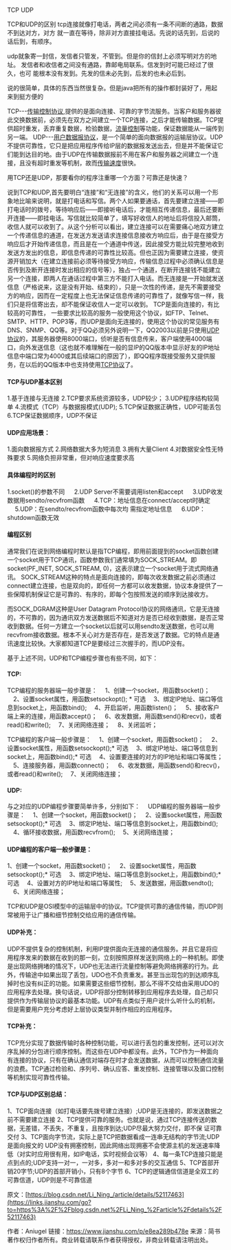 TCP UDP

TCP和UDP的区别
 tcp连接就像打电话，两者之间必须有一条不间断的通路，数据不到达对方，对方
 就一直在等待，除非对方直接挂电话。先说的话先到，后说的话后到，有顺序。

udp就象寄一封信，发信者只管发，不管到。但是你的信封上必须写明对方的地址。
 发信者和收信者之间没有通路，靠邮电局联系。信发到时可能已经过了很久，也可
 能根本没有发到。先发的信未必先到，后发的也未必后到。

说的很简单，具体的东西当然很复杂。但是java把所有的操作都封装好了，用起
 来到挺方便的

TCP---[传输控制协议](https://links.jianshu.com/go?to=https%3A%2F%2Fwww.baidu.com%2Fs%3Fwd%3D%E4%BC%A0%E8%BE%93%E6%8E%A7%E5%88%B6%E5%8D%8F%E8%AE%AE%26tn%3DSE_PcZhidaonwhc_ngpagmjz%26rsv_dl%3Dgh_pc_zhidao),提供的是面向连接、可靠的字节流服务。当客户和服务器彼此交换数据前，必须先在双方之间建立一个TCP连接，之后才能传输数据。TCP提供超时重发，丢弃重复数据，检验数据，[流量控制](https://links.jianshu.com/go?to=https%3A%2F%2Fwww.baidu.com%2Fs%3Fwd%3D%E6%B5%81%E9%87%8F%E6%8E%A7%E5%88%B6%26tn%3DSE_PcZhidaonwhc_ngpagmjz%26rsv_dl%3Dgh_pc_zhidao)等功能，保证数据能从一端传到另一端。
 UDP---[用户数据报协议](https://links.jianshu.com/go?to=https%3A%2F%2Fwww.baidu.com%2Fs%3Fwd%3D%E7%94%A8%E6%88%B7%E6%95%B0%E6%8D%AE%E6%8A%A5%E5%8D%8F%E8%AE%AE%26tn%3DSE_PcZhidaonwhc_ngpagmjz%26rsv_dl%3Dgh_pc_zhidao)，是一个简单的面向数据报的运输层协议。UDP不提供可靠性，它只是把应用程序传给IP层的数据报发送出去，但是并不能保证它们能到达目的地。由于UDP在传输数据报前不用在客户和服务器之间建立一个连接，且没有超时重发等机制，故而[传输速度](https://links.jianshu.com/go?to=https%3A%2F%2Fwww.baidu.com%2Fs%3Fwd%3D%E4%BC%A0%E8%BE%93%E9%80%9F%E5%BA%A6%26tn%3DSE_PcZhidaonwhc_ngpagmjz%26rsv_dl%3Dgh_pc_zhidao)很快。

用TCP还是UDP，那要看你的程序注重哪一个方面？可靠还是快速？

说到TCP和UDP,首先要明白“连接”和“无连接”的含义，他们的关系可以用一个形象地比喻来说明，就是打电话和写信。两个人如果要通话，首先要建立连接——即打电话时的拨号，等待响应后——即接听电话后，才能相互传递信息，最后还要断开连接——即挂电话。写信就比较简单了，填写好收信人的地址后将信投入邮筒，收信人就可以收到了。从这个分析可以看出，建立连接可以在需要痛心地双方建立一个传递信息的通道，在发送方发送请求连接信息接收方响应后，由于是在接受方响应后才开始传递信息，而且是在一个通道中传送，因此接受方能比较完整地收到发送方发出的信息，即信息传递的可靠性比较高。但也正因为需要建立连接，使资源开销加大（在建立连接前必须等待接受方响应，传输信息过程中必须确认信息是否传到及断开连接时发出相应的信号等），独占一个通道，在断开连接钱不能建立另一个连接，即两人在通话过程中第三方不能打入电话。而无连接是一开始就发送信息（严格说来，这是没有开始、结束的），只是一次性的传递，是先不需要接受方的响应，因而在一定程度上也无法保证信息传递的可靠性了，就像写信一样，我们只是将信寄出去，却不能保证收信人一定可以收到。
 TCP是面向连接的，有比较高的可靠性，
 一些要求比较高的服务一般使用这个协议，如FTP、Telnet、SMTP、HTTP、POP3等，而UDP是面向无连接的，使用这个协议的常见服务有DNS、SNMP、QQ等。对于QQ必须另外说明一下，QQ2003以前是只使用[UDP协议](https://links.jianshu.com/go?to=https%3A%2F%2Fwww.baidu.com%2Fs%3Fwd%3DUDP%E5%8D%8F%E8%AE%AE%26tn%3DSE_PcZhidaonwhc_ngpagmjz%26rsv_dl%3Dgh_pc_zhidao)的，其服务器使用8000端口，侦听是否有信息传来，客户端使用4000端口，向外发送信息（这也就不难理解在一般的显IP的QQ版本中显示好友的IP地址信息中端口常为4000或其后续端口的原因了），即QQ程序既接受服务又提供服务，在以后的QQ版本中也支持使用[TCP协议](https://links.jianshu.com/go?to=https%3A%2F%2Fwww.baidu.com%2Fs%3Fwd%3DTCP%E5%8D%8F%E8%AE%AE%26tn%3DSE_PcZhidaonwhc_ngpagmjz%26rsv_dl%3Dgh_pc_zhidao)了。

#### TCP与UDP基本区别

1.基于连接与无连接
 2.TCP要求系统资源较多，UDP较少；
 3.UDP程序结构较简单
 4.流模式（TCP）与数据报模式(UDP);
 5.TCP保证数据正确性，UDP可能丢包
 6.TCP保证数据顺序，UDP不保证

#### UDP应用场景：

1.面向数据报方式
 2.网络数据大多为短消息
 3.拥有大量Client
 4.对数据安全性无特殊要求
 5.网络负担非常重，但对响应速度要求高

#### 具体编程时的区别

1.socket()的参数不同
 　 2.UDP Server不需要调用listen和accept
 　 3.UDP收发数据用sendto/recvfrom函数
 　 4.TCP：地址信息在connect/accept时确定
 　 5.UDP：在sendto/recvfrom函数中每次均 需指定地址信息
 　 6.UDP：shutdown函数无效

#### 编程区别

通常我们在说到网络编程时默认是指TCP编程，即用前面提到的socket函数创建一个socket用于TCP通讯，函数参数我们通常填为SOCK_STREAM。即socket(PF_INET, SOCK_STREAM, 0)，这表示建立一个socket用于流式网络通讯。
   SOCK_STREAM这种的特点是面向连接的，即每次收发数据之前必须通过connect建立连接，也是双向的，即任何一方都可以收发数据，协议本身提供了一些保障机制保证它是可靠的、有序的，即每个包按照发送的顺序到达接收方。

而SOCK_DGRAM这种是User Datagram Protocol协议的网络通讯，它是无连接的，不可靠的，因为通讯双方发送数据后不知道对方是否已经收到数据，是否正常收到数据。任何一方建立一个socket以后就可以用sendto发送数据，也可以用recvfrom接收数据。根本不关心对方是否存在，是否发送了数据。它的特点是通讯速度比较快。大家都知道TCP是要经过三次握手的，而UDP没有。

基于上述不同，UDP和TCP编程步骤也有些不同，如下：

#### TCP:

TCP编程的服务器端一般步骤是：
 　1、创建一个socket，用函数socket()；
 　2、设置socket属性，用函数setsockopt(); * 可选
 　3、绑定IP地址、端口等信息到socket上，用函数bind();
 　4、开启监听，用函数listen()；
 　5、接收客户端上来的连接，用函数accept()；
 　6、收发数据，用函数send()和recv()，或者read()和write();
 　7、关闭网络连接；
 　8、关闭监听；

TCP编程的客户端一般步骤是：
 　1、创建一个socket，用函数socket()；
 　2、设置socket属性，用函数setsockopt();* 可选
 　3、绑定IP地址、端口等信息到socket上，用函数bind();* 可选
 　4、设置要连接的对方的IP地址和端口等属性；
 　5、连接服务器，用函数connect()；
 　6、收发数据，用函数send()和recv()，或者read()和write();
 　7、关闭网络连接；

#### UDP:

与之对应的UDP编程步骤要简单许多，分别如下：
 　UDP编程的服务器端一般步骤是：
 　1、创建一个socket，用函数socket()；
 　2、设置socket属性，用函数setsockopt();* 可选
 　3、绑定IP地址、端口等信息到socket上，用函数bind();
 　4、循环接收数据，用函数recvfrom();
 　5、关闭网络连接；

#### UDP编程的客户端一般步骤是：

1、创建一个socket，用函数socket()；
 　2、设置socket属性，用函数setsockopt();* 可选
 　3、绑定IP地址、端口等信息到socket上，用函数bind();* 可选
 　4、设置对方的IP地址和端口等属性;
 　5、发送数据，用函数sendto();
 　6、关闭网络连接；

TCP和UDP是OSI模型中的运输层中的协议。TCP提供可靠的通信传输，而UDP则常被用于让广播和细节控制交给应用的通信传输。

#### UDP补充：

UDP不提供复杂的控制机制，利用IP提供面向无连接的通信服务。并且它是将应用程序发来的数据在收到的那一刻，立刻按照原样发送到网络上的一种机制。即使是出现网络拥堵的情况下，UDP也无法进行流量控制等避免网络拥塞的行为。此外，传输途中如果出现了丢包，UDO也不负责重发。甚至当出现包的到达顺序乱掉时也没有纠正的功能。如果需要这些细节控制，那么不得不交给由采用UDO的应用程序去处理。换句话说，UDP将部分控制转移到应用程序去处理，自己却只提供作为传输层协议的最基本功能。UDP有点类似于用户说什么听什么的机制，但是需要用户充分考虑好上层协议类型并制作相应的应用程序。

#### TCP补充：

TCP充分实现了数据传输时各种控制功能，可以进行丢包的重发控制，还可以对次序乱掉的分包进行顺序控制。而这些在UDP中都没有。此外，TCP作为一种面向有连接的协议，只有在确认通信对端存在时才会发送数据，从而可以控制通信流量的浪费。TCP通过检验和、序列号、确认应答、重发控制、连接管理以及窗口控制等机制实现可靠性传输。

#### TCP与UDP区别总结：

1、TCP面向连接（如打电话要先拨号建立连接）;UDP是无连接的，即发送数据之前不需要建立连接
 2、TCP提供可靠的服务。也就是说，通过TCP连接传送的数据，无差错，不丢失，不重复，且按序到达;UDP尽最大努力交付，即不保   证可靠交付
 3、TCP面向字节流，实际上是TCP把数据看成一连串无结构的字节流;UDP是面向报文的
 UDP没有拥塞控制，因此网络出现拥塞不会使源主机的发送速率降低（对实时应用很有用，如IP电话，实时视频会议等）
 4、每一条TCP连接只能是点到点的;UDP支持一对一，一对多，多对一和多对多的交互通信
 5、TCP首部开销20字节;UDP的首部开销小，只有8个字节
 6、TCP的逻辑通信信道是全双工的可靠信道，UDP则是不可靠信道

原文：[https://blog.csdn.net/Li_Ning_/article/details/52117463](https://links.jianshu.com/go?to=https%3A%2F%2Fblog.csdn.net%2FLi_Ning_%2Farticle%2Fdetails%2F52117463)



作者：Aniugel
链接：https://www.jianshu.com/p/e8ea289b478e
来源：简书
著作权归作者所有。商业转载请联系作者获得授权，非商业转载请注明出处。
